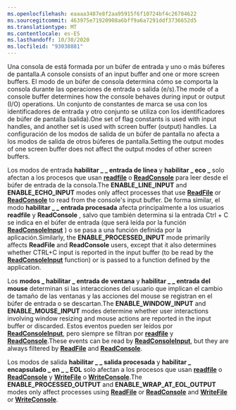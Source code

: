 ```yaml
---
ms.openlocfilehash: eaaaa3487e8f2aa95915f6f10724bf4c26784622
ms.sourcegitcommit: 463975e71920908a6bff9a6a7291ddf3736652d5
ms.translationtype: MT
ms.contentlocale: es-ES
ms.lasthandoff: 10/30/2020
ms.locfileid: "93038881"
---
```

<span data-ttu-id="de9a3-101">Una consola de está formada por un búfer de entrada y uno o más búferes de pantalla.</span><span class="sxs-lookup"><span data-stu-id="de9a3-101">A console consists of an input buffer and one or more screen buffers.</span></span> <span data-ttu-id="de9a3-102">El modo de un búfer de consola determina cómo se comporta la consola durante las operaciones de entrada o salida (e/s).</span><span class="sxs-lookup"><span data-stu-id="de9a3-102">The mode of a console buffer determines how the console behaves during input or output (I/O) operations.</span></span> <span data-ttu-id="de9a3-103">Un conjunto de constantes de marca se usa con los identificadores de entrada y otro conjunto se utiliza con los identificadores de búfer de pantalla (salida).</span><span class="sxs-lookup"><span data-stu-id="de9a3-103">One set of flag constants is used with input handles, and another set is used with screen buffer (output) handles.</span></span> <span data-ttu-id="de9a3-104">La configuración de los modos de salida de un búfer de pantalla no afecta a los modos de salida de otros búferes de pantalla.</span><span class="sxs-lookup"><span data-stu-id="de9a3-104">Setting the output modes of one screen buffer does not affect the output modes of other screen buffers.</span></span>

<span data-ttu-id="de9a3-105">Los modos de entrada **habilitar \_ \_ entrada de línea** y **habilitar \_ eco \_** solo afectan a los procesos que usan [**readfile**](https://msdn.microsoft.com/library/windows/desktop/aa365467) o [**ReadConsole**](../readconsole.md) para leer desde el búfer de entrada de la consola.</span><span class="sxs-lookup"><span data-stu-id="de9a3-105">The **ENABLE\_LINE\_INPUT** and **ENABLE\_ECHO\_INPUT** modes only affect processes that use [**ReadFile**](https://msdn.microsoft.com/library/windows/desktop/aa365467) or [**ReadConsole**](../readconsole.md) to read from the console's input buffer.</span></span> <span data-ttu-id="de9a3-106">De forma similar, el modo **habilitar \_ \_ entrada procesada** afecta principalmente a los usuarios **readfile** y **ReadConsole** , salvo que también determina si la entrada Ctrl + C se indica en el búfer de entrada (que será leída por la función [**ReadConsoleInput**](../readconsoleinput.md) ) o se pasa a una función definida por la aplicación.</span><span class="sxs-lookup"><span data-stu-id="de9a3-106">Similarly, the **ENABLE\_PROCESSED\_INPUT** mode primarily affects **ReadFile** and **ReadConsole** users, except that it also determines whether CTRL+C input is reported in the input buffer (to be read by the [**ReadConsoleInput**](../readconsoleinput.md) function) or is passed to a function defined by the application.</span></span>

<span data-ttu-id="de9a3-107">Los **modos \_ habilitar \_ entrada de ventana** y **habilitar \_ \_ entrada del mouse** determinan si las interacciones del usuario que implican el cambio de tamaño de las ventanas y las acciones del mouse se registran en el búfer de entrada o se descartan.</span><span class="sxs-lookup"><span data-stu-id="de9a3-107">The **ENABLE\_WINDOW\_INPUT** and **ENABLE\_MOUSE\_INPUT** modes determine whether user interactions involving window resizing and mouse actions are reported in the input buffer or discarded.</span></span> <span data-ttu-id="de9a3-108">Estos eventos pueden ser leídos por [**ReadConsoleInput**](../readconsoleinput.md), pero siempre se filtran por [**readfile**](https://msdn.microsoft.com/library/windows/desktop/aa365467) y [**ReadConsole**](../readconsole.md).</span><span class="sxs-lookup"><span data-stu-id="de9a3-108">These events can be read by [**ReadConsoleInput**](../readconsoleinput.md), but they are always filtered by [**ReadFile**](https://msdn.microsoft.com/library/windows/desktop/aa365467) and [**ReadConsole**](../readconsole.md).</span></span>

<span data-ttu-id="de9a3-109">Los modos de salida **habilitar \_ \_ salida procesada** y **habilitar \_ encapsulado \_ en \_ \_ EOL** solo afectan a los procesos que usan [**readfile**](https://msdn.microsoft.com/library/windows/desktop/aa365467) o [**ReadConsole**](../readconsole.md) y [**WriteFile**](https://msdn.microsoft.com/library/windows/desktop/aa365747) o [**WriteConsole**](../writeconsole.md).</span><span class="sxs-lookup"><span data-stu-id="de9a3-109">The **ENABLE\_PROCESSED\_OUTPUT** and **ENABLE\_WRAP\_AT\_EOL\_OUTPUT** modes only affect processes using [**ReadFile**](https://msdn.microsoft.com/library/windows/desktop/aa365467) or [**ReadConsole**](../readconsole.md) and [**WriteFile**](https://msdn.microsoft.com/library/windows/desktop/aa365747) or [**WriteConsole**](../writeconsole.md).</span></span>
